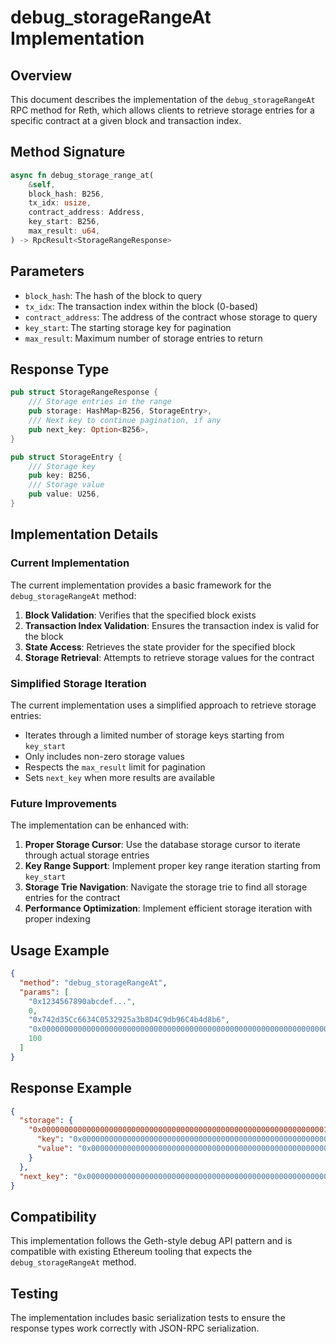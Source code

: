 # debug_storageRangeAt Implementation

## Overview

This document describes the implementation of the `debug_storageRangeAt` RPC method for Reth, which allows clients to retrieve storage entries for a specific contract at a given block and transaction index.

## Method Signature

```rust
async fn debug_storage_range_at(
    &self,
    block_hash: B256,
    tx_idx: usize,
    contract_address: Address,
    key_start: B256,
    max_result: u64,
) -> RpcResult<StorageRangeResponse>
```

## Parameters

- `block_hash`: The hash of the block to query
- `tx_idx`: The transaction index within the block (0-based)
- `contract_address`: The address of the contract whose storage to query
- `key_start`: The starting storage key for pagination
- `max_result`: Maximum number of storage entries to return

## Response Type

```rust
pub struct StorageRangeResponse {
    /// Storage entries in the range
    pub storage: HashMap<B256, StorageEntry>,
    /// Next key to continue pagination, if any
    pub next_key: Option<B256>,
}

pub struct StorageEntry {
    /// Storage key
    pub key: B256,
    /// Storage value
    pub value: U256,
}
```

## Implementation Details

### Current Implementation

The current implementation provides a basic framework for the `debug_storageRangeAt` method:

1. **Block Validation**: Verifies that the specified block exists
2. **Transaction Index Validation**: Ensures the transaction index is valid for the block
3. **State Access**: Retrieves the state provider for the specified block
4. **Storage Retrieval**: Attempts to retrieve storage values for the contract

### Simplified Storage Iteration

The current implementation uses a simplified approach to retrieve storage entries:

- Iterates through a limited number of storage keys starting from `key_start`
- Only includes non-zero storage values
- Respects the `max_result` limit for pagination
- Sets `next_key` when more results are available

### Future Improvements

The implementation can be enhanced with:

1. **Proper Storage Cursor**: Use the database storage cursor to iterate through actual storage entries
2. **Key Range Support**: Implement proper key range iteration starting from `key_start`
3. **Storage Trie Navigation**: Navigate the storage trie to find all storage entries for the contract
4. **Performance Optimization**: Implement efficient storage iteration with proper indexing

## Usage Example

```json
{
  "method": "debug_storageRangeAt",
  "params": [
    "0x1234567890abcdef...",
    0,
    "0x742d35Cc6634C0532925a3b8D4C9db96C4b4d8b6",
    "0x0000000000000000000000000000000000000000000000000000000000000000",
    100
  ]
}
```

## Response Example

```json
{
  "storage": {
    "0x0000000000000000000000000000000000000000000000000000000000000001": {
      "key": "0x0000000000000000000000000000000000000000000000000000000000000001",
      "value": "0x0000000000000000000000000000000000000000000000000000000000000001"
    }
  },
  "next_key": "0x0000000000000000000000000000000000000000000000000000000000000002"
}
```

## Compatibility

This implementation follows the Geth-style debug API pattern and is compatible with existing Ethereum tooling that expects the `debug_storageRangeAt` method.

## Testing

The implementation includes basic serialization tests to ensure the response types work correctly with JSON-RPC serialization. 